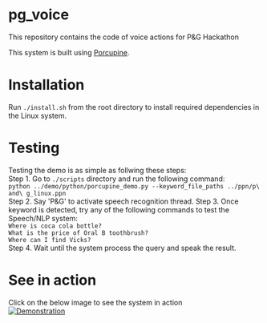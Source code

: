 # pg_voice
This repository contains the code of voice actions for P&G Hackathon    

This system is built using [Porcupine](https://github.com/Picovoice/Porcupine). 

# Installation    
Run `./install.sh` from the root directory to install required dependencies in the Linux system.   

# Testing     
Testing the demo is as simple as follwing these steps:     
Step 1. Go to `./scripts` directory and run the following command:   
   `python ../demo/python/porcupine_demo.py --keyword_file_paths ../ppn/p\ and\ g_linux.ppn`     
Step 2. Say 'P&G' to activate speech recognition thread.
Step 3. Once keyword is detected, try any of the following commands to test the Speech/NLP system:    
      `Where is coca cola bottle?`    
      `What is the price of Oral B toothbrush?`     
      `Where can I find Vicks?`     
Step 4. Wait until the system process the query and speak the result.       

# See in action    
Click on the below image to see the system in action       
[![Demonstration](https://photos-2.dropbox.com/t/2/AADfjkg4wcNJ3lovei6mZzwVIgaQCGBzCq-4kt-O4w5wDg/12/725037021/png/32x32/1/_/1/2/pg_voice.png/ELDVossHGEwgAigC/dCmxzn1h9V8GLtudkPjs4kIi7KryEWhv1-UrA-46I1w?preserve_transparency=1&size=1280x960&size_mode=3)](https://youtu.be/XG_JuRgAbj8)       

